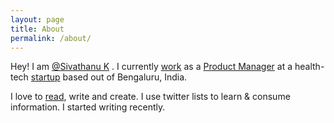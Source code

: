 ```yaml
---
layout: page
title: About
permalink: /about/
---
```


Hey! I am [@Sivathanu K](https://twitter.com/_sivathanuk) . I currently [work](https://www.linkedin.com/in/sivathanuceg/) as a [Product Manager]( /productmanagement/) at a health-tech [startup](https://www.docsapp.in) based out of Bengaluru, India.

I love to [read](https://www.goodreads.com/review/list/39679227), write and create. I use twitter lists to learn & consume information. I started writing recently. 